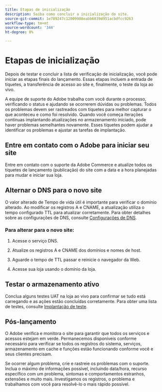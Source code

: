 ```yaml
---
title: Etapas de inicialização
description: Saiba como concluir a inicialização do site.
source-git-commit: 1e789247c12009908eabb6039d951acbdfcc9263
workflow-type: tm+mt
source-wordcount: '344'
ht-degree: 0%

---
```


# Etapas de inicialização

Depois de testar e concluir a lista de verificação de inicialização, você pode iniciar as etapas finais do lançamento. Essas etapas incluem a entrada de tíquetes, a transferência de acesso ao site e, finalmente, o teste da loja ao vivo.

A equipe de suporte do Adobe trabalha com você durante o processo, verificando o status e ajudando se ocorrerem dúvidas ou problemas. Todos os problemas devem ser rastreados com tíquetes para melhor capturar o que aconteceu e como foi resolvido. Quando você começa iterações contínuas implantando atualizações no armazenamento iniciado, pode haver problemas semelhantes novamente. Esses tíquetes podem ajudar a identificar os problemas e ajustar as tarefas de implantação.

## Entre em contato com o Adobe para iniciar seu site

Entre em contato com o suporte da Adobe Commerce e atualize todos os tíquetes de lançamento (publicação) do site com a data e a hora planejadas para mudar e iniciar sua loja.

## Alternar o DNS para o novo site

O valor alterado de Tempo de vida útil é importante para verificar o domínio alterado. Ao modificar os registros A e CNAME, a atualização utiliza o tempo configurado TTL para atualizar corretamente. Para obter detalhes sobre as configurações de DNS, consulte [Configurações de DNS](checklist.md#update-dns-configuration-with-production-settings).

### Para alterar para o novo site:

1. Acesse o serviço DNS.

1. Atualize os registros A e CNAME dos domínios e nomes de host.

1. Aguarde o tempo de TTL passar e reinicie o navegador da Web.

1. Acesse sua loja usando o domínio da loja.

## Testar o armazenamento ativo

Conclua alguns testes UAT na loja ao vivo para confirmar se tudo está carregando e as ações estão concluídas corretamente. Para obter uma lista de testes, consulte [Implantação de teste](../test/staging-and-production.md#complete-uat-testing).

## Pós-lançamento

O Adobe verifica e monitora o site para garantir que todos os serviços e acessos estejam em verde. Permanecemos disponíveis conforme necessário para verificar se todos os registros do sistema, serviços, armazenamento em cache e funções estão funcionando conforme você e seus clientes precisam.

Se ocorrer algum problema, crie e rastreie os problemas com o suporte. Inclua o máximo de informações possível, incluindo data/hora, recurso específico com um problema, sintomas e comportamentos estranhos, extensões e muito mais. Investigamos os registros, o problema e trabalhamos com você para resolvê-lo o mais rápido possível.
